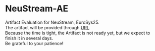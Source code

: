 # NeuStream-AE
Artifact Evaluation for NeuStream, EuroSys25.  
The artifact will be provided through [URL](https://github.com/Fjallraven-hc/NeuStream-AE).  
Because the time is tight, the Artifact is not ready yet, but we expect to finish it in several days.  
Be grateful to your patience!

